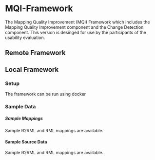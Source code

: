 # MQI-Framework
The Mapping Quality Improvement (MQI) Framework which includes the Mapping Quality Improvement component and the Change Detection component. This version is desinged for use by the participants of the usability evaluation.

## Remote Framework



## Local Framework
### Setup
The framework can be run using docker 

### Sample Data 
##### Sample Mappings
Sample R2RML and RML mappings are available. 


#### Sample Source Data
Sample R2RML and RML mappings are available. 


